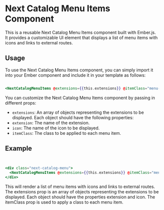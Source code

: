 # Next Catalog Menu Items Component

This is a reusable Next Catalog Menu Items component built with Ember.js. It provides a customizable UI element that displays a list of menu items with icons and links to external routes.

## Usage

To use the Next Catalog Menu Items component, you can simply import it into your Ember component and include it in your template as follows:

```hbs

<NextCatalogMenuItems @extensions={{this.extensions}} @itemClass="menu-item" />

```

You can customize the Next Catalog Menu Items component by passing in different props:

- `extensions`: An array of objects representing the extensions to be displayed. Each object should have the following properties:
- `extension`: The name of the extension.
- `icon`: The name of the icon to be displayed.
- `itemClass`: The class to be applied to each menu item.

## Example

```hbs


<div class="next-catalog-menu">
  <NextCatalogMenuItems @extensions={{this.extensions}} @itemClass="menu-item" />
</div>

```

This will render a list of menu items with icons and links to external routes. The extensions prop is an array of objects representing the extensions to be displayed. Each object should have the properties extension and icon. The itemClass prop is used to apply a class to each menu item.



